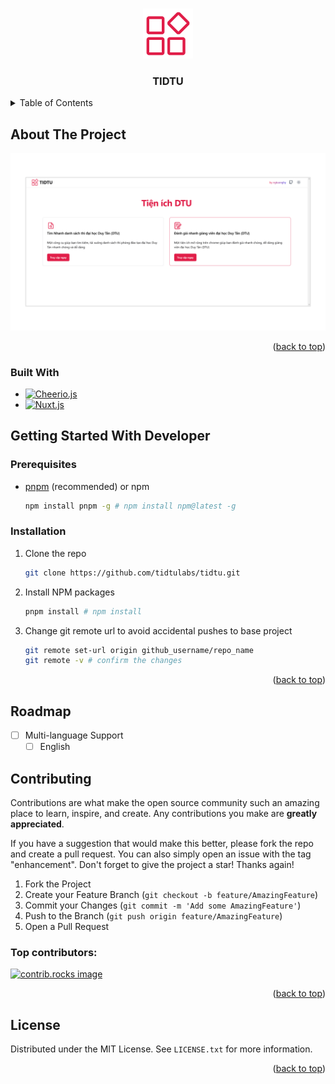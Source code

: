 <a id="readme-top"></a>
<!-- PROJECT LOGO -->
<br />
<div align="center">
  <a href="https://github.com/tidtulabs/tidtu/">
    <img src="images/logo.png" alt="Logo" width="80" height="80">
  </a>

  <h3 align="center">TIDTU</h3>
</div>
<!-- TABLE OF CONTENTS -->
<details>
  <summary>Table of Contents</summary>
  <ol>
    <li>
      <a href="#about-the-project">About The Project</a>
      <ul>
        <li><a href="#built-with">Built With</a></li>
      </ul>
    </li>
    <li>
      <a href="#getting-started-with-developer">Getting Started With Developer</a>
      <ul>
        <li><a href="#prerequisites">Prerequisites</a></li>
        <li><a href="#installation">Installation</a></li>
      </ul>
    </li>
    <li><a href="#roadmap">Roadmap</a></li>
    <li><a href="#contributing">Contributing</a></li>
    <li><a href="#license">License</a></li>

  </ol>
</details>

<!-- ABOUT THE PROJECT -->
## About The Project

[![Product Name Screen Shot][product-screenshot]](https://tidtu.netlify.app/)
<!-- INTRO -->
<p align="right">(<a href="#readme-top">back to top</a>)</p>

### Built With
* [![Cheerio.js][Cheerio.js]][Cheerio-url]
* [![Nuxt.js][Nuxt.js]][Nuxt-url]
## Getting Started With Developer
### Prerequisites
* [pnpm][Pnpm-install] (recommended) or npm
  ```sh
  npm install pnpm -g # npm install npm@latest -g
  ```
### Installation
1. Clone the repo
   ```sh
   git clone https://github.com/tidtulabs/tidtu.git
   ```
2. Install NPM packages
   ```sh
   pnpm install # npm install
   ```
3. Change git remote url to avoid accidental pushes to base project
   ```sh
   git remote set-url origin github_username/repo_name
   git remote -v # confirm the changes
   ```

<p align="right">(<a href="#readme-top">back to top</a>)</p>

<!-- ROADMAP -->
## Roadmap
- [ ] Multi-language Support
    - [ ] English

<!-- CONTRIBUTING -->
## Contributing

Contributions are what make the open source community such an amazing place to learn, inspire, and create. Any contributions you make are **greatly appreciated**.

If you have a suggestion that would make this better, please fork the repo and create a pull request. You can also simply open an issue with the tag "enhancement".
Don't forget to give the project a star! Thanks again!

1. Fork the Project
2. Create your Feature Branch (`git checkout -b feature/AmazingFeature`)
3. Commit your Changes (`git commit -m 'Add some AmazingFeature'`)
4. Push to the Branch (`git push origin feature/AmazingFeature`)
5. Open a Pull Request

### Top contributors:
<a href="https://github.com/tidtulabs/tidtu/graphs/contributors">
  <img src="https://contrib.rocks/image?repo=tidtulabs/tidtu" alt="contrib.rocks image" />
</a>

<p align="right">(<a href="#readme-top">back to top</a>)</p>

<!-- LICENSE -->
## License
Distributed under the MIT License. See `LICENSE.txt` for more information.
<p align="right">(<a href="#readme-top">back to top</a>)</p>


<!-- MARKDOWN LINKS & IMAGES -->
<!-- https://www.markdownguide.org/basic-syntax/#reference-style-links -->
[product-screenshot]: images/screenshot.png
[Cheerio.js]: https://img.shields.io/badge/Cheerio-E88C1F?style=for-the-badge&logo=cheerio&logoColor=E88C1F&color=black
[Cheerio-url]: https://cheerio.js.org/
[Nuxt.js]: https://img.shields.io/badge/Nuxt-00DC82?style=for-the-badge&logo=nuxtdotjs&logoColor=00DC82&color=black
[Nuxt-url]: https://nuxt.com
[Pnpm-install]: https://pnpm.io/installation

